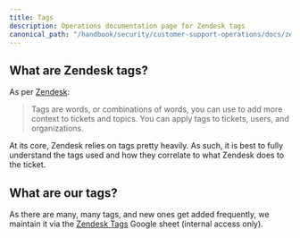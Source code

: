 ```yaml
---
title: Tags
description: Operations documentation page for Zendesk tags
canonical_path: "/handbook/security/customer-support-operations/docs/zendesk/tags"
---
```


## What are Zendesk tags?

As per [Zendesk](https://support.zendesk.com/hc/en-us/articles/4408888664474-About-tags):

> Tags are words, or combinations of words, you can use to add more context to tickets and topics. You can apply tags to tickets, users, and organizations.

At its core, Zendesk relies on tags pretty heavily. As such, it is best to fully understand the tags used and how they correlate to what Zendesk does to the ticket.

## What are our tags?

As there are many, many tags, and new ones get added frequently, we maintain it via the [Zendesk Tags](https://docs.google.com/spreadsheets/d/1VUaXLcE3L--uBhKi2VrNk8wzaslkydF5AMTMsJMiQpU/edit?usp=sharing) Google sheet (internal access only).
